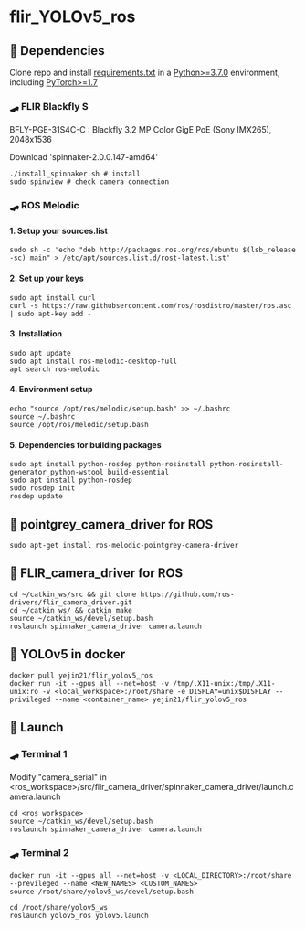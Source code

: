 # flir_YOLOv5_ros

## 🥢 Dependencies

Clone repo and install [requirements.txt](https://github.com/YeJin20/flir_YOLOv5_ros/blob/main/requirements.txt) in a [Python>=3.7.0](https://projooni.tistory.com/entry/ubuntu%EC%97%90%EC%84%9C-apt-get%EC%9C%BC%EB%A1%9C-python37-pip-%EC%84%A4%EC%B9%98-%EB%B0%8F-%EC%8B%AC%EB%B3%BC%EB%A6%AD-%EB%A7%81%ED%81%AC-%EC%84%A4%EC%A0%95%ED%95%98%EA%B8%B0) environment, including [PyTorch>=1.7](https://enjoysomething.tistory.com/52)


### 🛹 FLIR Blackfly S
BFLY-PGE-31S4C-C : Blackfly 3.2 MP Color GigE PoE (Sony IMX265), 2048x1536 


Download 'spinnaker-2.0.0.147-amd64'
```Shell
./install_spinnaker.sh # install
sudo spinview # check camera connection
```


### 🛹 ROS Melodic
#### 1. Setup your sources.list
```Shell
sudo sh -c 'echo "deb http://packages.ros.org/ros/ubuntu $(lsb_release -sc) main" > /etc/apt/sources.list.d/rost-latest.list'
```


#### 2. Set up your keys
```Shell
sudo apt install curl
curl -s https://raw.githubsercontent.com/ros/rosdistro/master/ros.asc | sudo apt-key add -
```


#### 3. Installation
```Shell
sudo apt update
sudo apt install ros-melodic-desktop-full
apt search ros-melodic
```


#### 4. Environment setup
```Shell
echo "source /opt/ros/melodic/setup.bash" >> ~/.bashrc
source ~/.bashrc
source /opt/ros/melodic/setup.bash
```


#### 5. Dependencies for building packages
```Shell
sudo apt install python-rosdep python-rosinstall python-rosinstall-generator python-wstool build-essential
sudo apt install python-rosdep
sudo rosdep init
rosdep update
```


## 🥢 pointgrey_camera_driver for ROS
```Shell
sudo apt-get install ros-melodic-pointgrey-camera-driver
```

## 🥢 FLIR_camera_driver for ROS
```Shell
cd ~/catkin_ws/src && git clone https://github.com/ros-drivers/flir_camera_driver.git
cd ~/catkin_ws/ && catkin_make
source ~/catkin_ws/devel/setup.bash
roslaunch spinnaker_camera_driver camera.launch
```


## 🥢 YOLOv5 in docker
```Shell
docker pull yejin21/flir_yolov5_ros
docker run -it --gpus all --net=host -v /tmp/.X11-unix:/tmp/.X11-unix:ro -v <local_workspace>:/root/share -e DISPLAY=unix$DISPLAY --privileged --name <container_name> yejin21/flir_yolov5_ros
```


## 🥢 Launch


### 🛹 Terminal 1


Modify "camera_serial" in <ros_workspace>/src/flir_camera_driver/spinnaker_camera_driver/launch.camera.launch
```Shell
cd <ros_workspace>
source ~/catkin_ws/devel/setup.bash
roslaunch spinnaker_camera_driver camera.launch
```


### 🛹 Terminal 2


```Shell
docker run -it --gpus all --net=host -v <LOCAL_DIRECTORY>:/root/share --previleged --name <NEW_NAMES> <CUSTOM_NAMES>
source /root/share/yolov5_ws/devel/setup.bash
```


```Shell
cd /root/share/yolov5_ws
roslaunch yolov5_ros yolov5.launch
```



